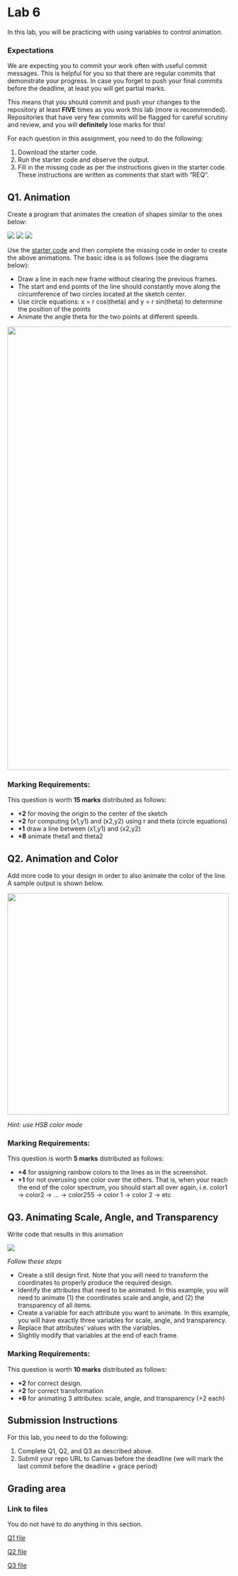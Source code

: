 # Lab 6

In this lab, you will be practicing with using variables to control animation.

### Expectations

We are expecting you to commit your work often with useful commit messages.
This is helpful for you so that there are regular commits that demonstrate your progress. 
In case you forget to push your final commits before the deadline, at least you will get partial marks.

This means that you should commit and push your changes to the repository at least **FIVE** times as you work this lab (more is recommended).
Repositories that have very few commits will be flagged for careful scrutiny and review, and you will **definitely** lose marks for this!

For each question in this assignment, you need to do the following:
1.	Download the starter code.
2.	Run the starter code and observe the output. 
3.	Fill in the missing code as per the instructions given in the starter code. These instructions are written as comments that start with “REQ”.

## Q1. Animation

Create a program that animates the creation of shapes similar to the ones below:

![](images/Q1_Ex1.gif)
![](images/Q1_Ex2.gif)
![](images/Q1_Ex3.gif)

Use the [starter code](./q1/q1.pde) and then complete the missing code in order to create the above animations.
The basic idea is as follows (see the diagrams below):

- Draw a line in each new frame without clearing the previous frames.
- The start and end points of the line should constantly move along the circumference of two circles located at the sketch center. 
- Use circle equations: x = r cos(theta) and y = r sin(theta) to determine the position of the points
- Animate the angle theta for the two points at different speeds. 

<img src="images/img2.png" width="1000px">

### Marking Requirements:

This question is worth **15 marks** distributed as follows:
- **+2** for moving the origin to the center of the sketch
- **+2** for computing (x1,y1) and (x2,y2) using r and theta (circle equations)
- **+1** draw a line between (x1,y1) and (x2,y2)
- **+8** animate theta1 and theta2

## Q2. Animation and Color

Add more code to your design in order to also animate the color of the line. A sample output is shown below.

<img src="images/img3.png" width="500px">

*Hint: use HSB color mode*

### Marking Requirements:

This question is worth **5 marks** distributed as follows:
- **+4**	for assigning rainbow colors to the lines  as in the screenshot.
- **+1** for not overusing one color over the others. That is, when your reach the end of the color spectrum, you should start all over again, i.e. color1 -> color2 -> … -> color255 -> color 1 -> color 2 -> etc

## Q3. Animating Scale, Angle, and Transparency

Write code that results in this animation

![](https://people.ok.ubc.ca/abdalmoh/teaching/123/Labs/A3/Animation/Q3.gif)

*Follow these steps*
- Create a still design first. Note that you will need to transform the coordinates to properly produce the required design.
- Identify the attributes that need to be animated. In this example, you will need to animate (1) the coordinates scale and angle, and (2) the transparency of all items.
- Create a variable for each attribute you want to animate. In this example, you will have exactly three variables for scale, angle, and transparency.
- Replace that attributes’ values with the variables.
- Slightly modify that variables at the end of each frame.

### Marking Requirements:

This question is worth **10 marks** distributed as follows:
- **+2**	for correct design.
- **+2** for correct transformation
- **+6** for animating 3 attributes: scale, angle, and transparency (+2 each)

## Submission Instructions 

For this lab, you need to do the following: 

1. Complete Q1, Q2, and Q3 as described above.
2. Submit your repo URL to Canvas before the deadline (we will mark the last commit before the deadline + grace period)

## Grading area

### Link to files

You do not have to do anything in this section.

[Q1 file](./q1/q1.pde)

[Q2 file](./q2/q2.pde)

[Q3 file](./q3/q3.pde)
         
